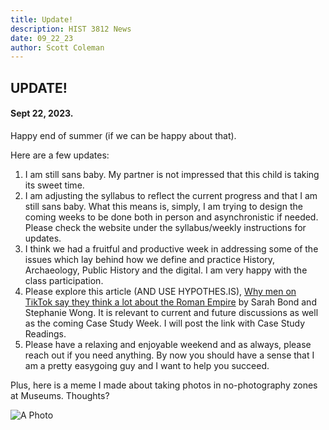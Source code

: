 ```yaml
---
title: Update!
description: HIST 3812 News
date: 09_22_23
author: Scott Coleman
---
```

## UPDATE! 
#### Sept 22, 2023.

Happy end of summer (if we can be happy about that).

Here are a few updates:
1. I am still sans baby. My partner is not impressed that this child is taking its sweet time. 
2. I am adjusting the syllabus to reflect the current progress and that I am still sans baby. What this means is, simply, I am trying to design the coming weeks to be done both in person and asynchronistic if needed. Please check the website under the syllabus/weekly instructions for updates. 
3. I think we had a fruitful and productive week in addressing some of the issues which lay behind how we define and practice History, Archaeology, Public History and the digital. I am very happy with the class participation. 
4. Please explore this article (AND USE HYPOTHES.IS), [Why men on TikTok say they think a lot about the Roman Empire](https://www.msnbc.com/opinion/msnbc-opinion/men-roman-empire-tiktok-trend-rcna105780) by Sarah Bond and Stephanie Wong. It is relevant to current and future discussions as well as the coming Case Study Week. I will post the link with Case Study Readings.
5. Please have a relaxing and enjoyable weekend and as always, please reach out if you need anything. By now you should have a sense that I am a pretty easygoing guy and I want to help you succeed. 

Plus, here is a meme I made about taking photos in no-photography zones at Museums. Thoughts?

![A Photo](MEMES/APhoto.jpg)

